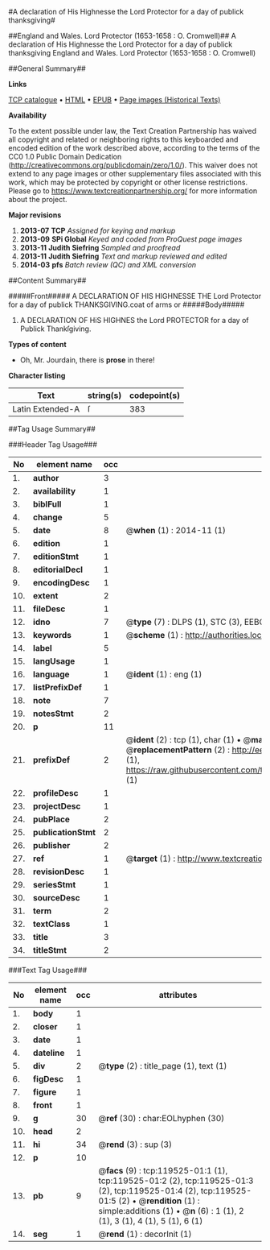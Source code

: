 #A declaration of His Highnesse the Lord Protector for a day of publick thanksgiving#

##England and Wales. Lord Protector (1653-1658 : O. Cromwell)##
A declaration of His Highnesse the Lord Protector for a day of publick thanksgiving
England and Wales. Lord Protector (1653-1658 : O. Cromwell)

##General Summary##

**Links**

[TCP catalogue](http://www.ota.ox.ac.uk/tcp/)  • 
[HTML](http://tei.it.ox.ac.uk/tcp/Texts-HTML/free/A80/A80898.html)  • 
[EPUB](http://tei.it.ox.ac.uk/tcp/Texts-EPUB/free/A80/A80898.epub) • 
[Page images (Historical Texts)](https://historicaltexts.jisc.ac.uk/eebo-99867221e)

**Availability**

To the extent possible under law, the Text Creation Partnership has waived all copyright and related or neighboring rights to this keyboarded and encoded edition of the work described above, according to the terms of the CC0 1.0 Public Domain Dedication (http://creativecommons.org/publicdomain/zero/1.0/). This waiver does not extend to any page images or other supplementary files associated with this work, which may be protected by copyright or other license restrictions. Please go to https://www.textcreationpartnership.org/ for more information about the project.

**Major revisions**

1. __2013-07__ __TCP__ *Assigned for keying and markup*
1. __2013-09__ __SPi Global__ *Keyed and coded from ProQuest page images*
1. __2013-11__ __Judith Siefring__ *Sampled and proofread*
1. __2013-11__ __Judith Siefring__ *Text and markup reviewed and edited*
1. __2014-03__ __pfs__ *Batch review (QC) and XML conversion*

##Content Summary##

#####Front#####
A DECLARATION OF HIS HIGHNESSE THE Lord Protector for a day of publick THANKSGIVING.coat of arms or 
#####Body#####

1. A DECLARATION OF HiS HIGHNES the Lord PROTECTOR for a day of Publick Thankſgiving.

**Types of content**

  * Oh, Mr. Jourdain, there is **prose** in there!

**Character listing**


|Text|string(s)|codepoint(s)|
|---|---|---|
|Latin Extended-A|ſ|383|

##Tag Usage Summary##

###Header Tag Usage###

|No|element name|occ|attributes|
|---|---|---|---|
|1.|__author__|3||
|2.|__availability__|1||
|3.|__biblFull__|1||
|4.|__change__|5||
|5.|__date__|8| @__when__ (1) : 2014-11 (1)|
|6.|__edition__|1||
|7.|__editionStmt__|1||
|8.|__editorialDecl__|1||
|9.|__encodingDesc__|1||
|10.|__extent__|2||
|11.|__fileDesc__|1||
|12.|__idno__|7| @__type__ (7) : DLPS (1), STC (3), EEBO-CITATION (1), PROQUEST (1), VID (1)|
|13.|__keywords__|1| @__scheme__ (1) : http://authorities.loc.gov/ (1)|
|14.|__label__|5||
|15.|__langUsage__|1||
|16.|__language__|1| @__ident__ (1) : eng (1)|
|17.|__listPrefixDef__|1||
|18.|__note__|7||
|19.|__notesStmt__|2||
|20.|__p__|11||
|21.|__prefixDef__|2| @__ident__ (2) : tcp (1), char (1)  •  @__matchPattern__ (2) : ([0-9\-]+):([0-9IVX]+) (1), (.+) (1)  •  @__replacementPattern__ (2) : http://eebo.chadwyck.com/downloadtiff?vid=$1&page=$2 (1), https://raw.githubusercontent.com/textcreationpartnership/Texts/master/tcpchars.xml#$1 (1)|
|22.|__profileDesc__|1||
|23.|__projectDesc__|1||
|24.|__pubPlace__|2||
|25.|__publicationStmt__|2||
|26.|__publisher__|2||
|27.|__ref__|1| @__target__ (1) : http://www.textcreationpartnership.org/docs/. (1)|
|28.|__revisionDesc__|1||
|29.|__seriesStmt__|1||
|30.|__sourceDesc__|1||
|31.|__term__|2||
|32.|__textClass__|1||
|33.|__title__|3||
|34.|__titleStmt__|2||


###Text Tag Usage###

|No|element name|occ|attributes|
|---|---|---|---|
|1.|__body__|1||
|2.|__closer__|1||
|3.|__date__|1||
|4.|__dateline__|1||
|5.|__div__|2| @__type__ (2) : title_page (1), text (1)|
|6.|__figDesc__|1||
|7.|__figure__|1||
|8.|__front__|1||
|9.|__g__|30| @__ref__ (30) : char:EOLhyphen (30)|
|10.|__head__|2||
|11.|__hi__|34| @__rend__ (3) : sup (3)|
|12.|__p__|10||
|13.|__pb__|9| @__facs__ (9) : tcp:119525-01:1 (1), tcp:119525-01:2 (2), tcp:119525-01:3 (2), tcp:119525-01:4 (2), tcp:119525-01:5 (2)  •  @__rendition__ (1) : simple:additions (1)  •  @__n__ (6) : 1 (1), 2 (1), 3 (1), 4 (1), 5 (1), 6 (1)|
|14.|__seg__|1| @__rend__ (1) : decorInit (1)|
